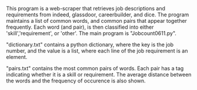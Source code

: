 This program is a web-scraper that retrieves job descriptions and requirements from indeed, glassdoor, careerbuilder, and dice. The program maintains a list of common words, and common pairs that appear together frequently. Each word (and pair), is then classified into either 'skill','requirement', or 'other'. 
The main program is "Jobcount0611.py".

"dictionary.txt" contains a python dictionary, where the key is the job number, and the value is a list, where each line of the job requirement is an element.

"pairs.txt" contains the most common pairs of words. Each pair has a tag indicating whether it is a skill or requirement. The average distance between the words and the frequency of occurence is also shown.
